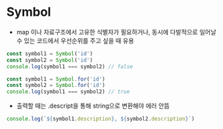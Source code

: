 # Symbol

* map 이나 자료구조에서 고유한 식별자가 필요하거나, 동시에 다발적으로 일어날 수 있는 코드에서 우선순위를 주고 싶을 때 유용

```js
const symbol1 = Symbol('id')
const symbol2 = Symbol('id')
console.log(symbol1 === symbol2) // false
```

```js
const symbol1 = Symbol.for('id')
const symbol2 = Symbol.for('id')
console.log(symbol1 === symbol2) // true
```

* 출력할 때는 .descript을 통해 string으로 변환해야 에러 안뜸

```js
console.log(`${symbol1.description}, ${symbol2.description}`)
```
